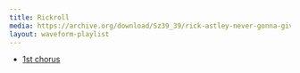 ```yaml
---
title: Rickroll
media: https://archive.org/download/Sz39_39/rick-astley-never-gonna-give-you-up-official-music-video.mp3
layout: waveform-playlist
---
```


- [1st chorus](#42.9,51.4)
